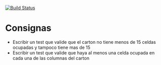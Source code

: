 [![Build Status](https://travis-ci.com/Juanse512/bingodagos.svg?branch=master)](https://travis-ci.com/Juanse512/bingodagos)
# Consignas
- Escribir un test que valide que el carton no tiene menos de 15 celdas ocupadas y tampoco tiene 
mas de 15 
- Escribir un test que valide que haya al menos una celda ocupada en cada una de las 
columnas del carton
